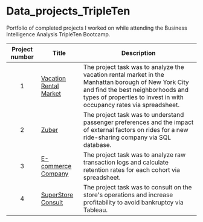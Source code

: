 # Data_projects_TripleTen
Portfolio of completed projects I worked on while attending the Business Intelligence Analysis TripleTen Bootcamp.


| Project number | Title | Description |
| :-----------: | ----------- |----------- |
| 1 | <a href='https://github.com/simrandulai/Data_projects_TripleTen/tree/main/Vacation%20Rental%20Market' target=_blank><u>Vacation Rental Market</u></a>| The project task was to analyze the vacation rental market in the Manhattan borough of New York City and find the best neighborhoods and types of properties to invest in with occupancy rates via spreadsheet. |
| 2 | <a href='https://github.com/simrandulai/Data_projects_TripleTen/tree/main/Zuber' target=_blank><u>Zuber</u></a> | The project task was to understand passenger preferences and the impact of external factors on rides for a new ride-sharing company via SQL database. |
| 3 | <a href='https://github.com/simrandulai/Data_projects_TripleTen/tree/main/E-commerce%20Company' target=_blank><u>E-commerce Company</u></a> | The project task was to analyze raw transaction logs and calculate retention rates for each cohort via spreadsheet. |
| 4 | <a href='https://github.com/simrandulai/Data_projects_TripleTen/tree/main/SuperStore' target=_blank><u>SuperStore Consult</u></a> | The project task was to consult on the store's operations and increase profitability to avoid bankruptcy via Tableau. |
